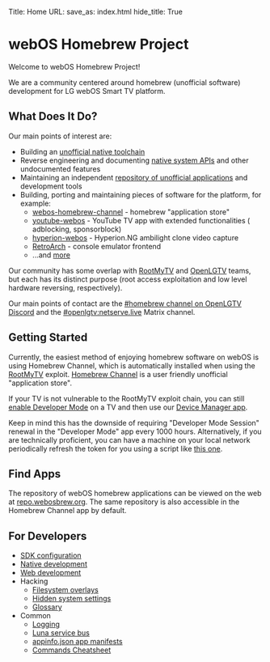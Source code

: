 Title: Home
URL:
save_as: index.html
hide_title: True

<!-- Use HTML tag to skip permalink -->
<h1>webOS Homebrew Project</h1>

Welcome to webOS Homebrew Project!

We are a community centered around homebrew (unofficial software)
development for LG webOS Smart TV platform.

## What Does It Do?

Our main points of interest are:

* Building an [unofficial native toolchain](https://github.com/webosbrew/native-toolchain)
* Reverse engineering and documenting [native system APIs](https://github.com/webosbrew/webos-userland) and other
  undocumented features
* Maintaining an independent [repository of unofficial applications](https://github.com/webosbrew/apps-repo) and
  development tools
* Building, porting and maintaining pieces of software for the platform, for example:
    - [webos-homebrew-channel](https://github.com/webosbrew/webos-homebrew-channel) - homebrew "application store"
    - [youtube-webos](https://github.com/webosbrew/youtube-webos) - YouTube TV app with extended functionalities (
      adblocking, sponsorblock)
    - [hyperion-webos](https://github.com/webosbrew/hyperion-webos) - Hyperion.NG ambilight clone video capture
    - [RetroArch](https://github.com/webosbrew/RetroArch) - console emulator frontend
    - ...and [more](https://github.com/webosbrew)

Our community has some overlap with [RootMyTV](https://rootmy.tv) and [OpenLGTV](https://openlgtv.github.io) teams, but
each has its distinct purpose (root access exploitation and low level hardware reversing, respectively).

Our main points of contact are the [#homebrew channel on OpenLGTV Discord](https://discord.gg/PM7KjPMH8t)
and the [#openlgtv:netserve.live](https://matrix.to/#/#openlgtv:netserve.live) Matrix channel.

## Getting Started

Currently, the easiest method of enjoying homebrew software on webOS is using Homebrew Channel, which is automatically
installed when using the [RootMyTV](https://rootmy.tv)
exploit. [Homebrew Channel](https://github.com/webosbrew/webos-homebrew-channel)
is a user friendly unofficial "application store".

If your TV is not vulnerable to the RootMyTV exploit chain, you can still
[enable Developer Mode](https://webostv.developer.lge.com/develop/getting-started/developer-mode-app) on a TV and then use
our [Device Manager app](https://github.com/webosbrew/dev-manager-desktop).

Keep in mind this has the downside of requiring "Developer Mode Session" renewal in the "Developer Mode" app every 1000 hours.
Alternatively, if you are technically proficient, you can have a machine on your
local network periodically refresh the token for you
using a script like [this one](https://github.com/webosbrew/dev-goodies/blob/main/reset-devmode-timer.sh).

## Find Apps

The repository of webOS homebrew applications can be viewed on the web at
[repo.webosbrew.org](https://repo.webosbrew.org). The same repository is also accessible in the Homebrew Channel app
by default.

## For Developers

* [SDK configuration]({filename}/pages/sdk.md)
* [Native development]({filename}/pages/native.md)
* [Web development]({filename}/pages/web.md)
* Hacking
    * [Filesystem overlays]({filename}/pages/hacking/overlays.md)
    * [Hidden system settings]({filename}/pages/hacking/settings.md)
    * [Glossary]({filename}/pages/hacking/glossary.md)
* Common
    * [Logging]({filename}/pages/logging.md)
    * [Luna service bus]({filename}/pages/luna.md)
    * [appinfo.json app manifests]({filename}/pages/appinfo.md)
    * [Commands Cheatsheet]({filename}/pages/cheatsheet.md)
